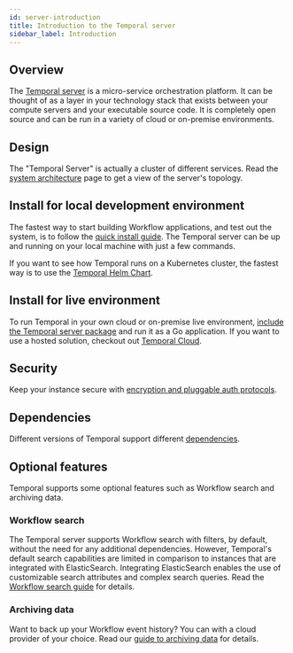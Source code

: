 ```yaml
---
id: server-introduction
title: Introduction to the Temporal server
sidebar_label: Introduction
---
```


## Overview

The [Temporal server](https://github.com/temporalio/temporal) is a micro-service orchestration platform.
It can be thought of as a layer in your technology stack that exists between your compute servers and your executable source code.
It is completely open source and can be run in a variety of cloud or on-premise environments.

## Design

The "Temporal Server" is actually a cluster of different services.
Read the [system architecture](/docs/system-architecture) page to get a view of the server's topology.

## Install for local development environment

The fastest way to start building Workflow applications, and test out the system, is to follow the [quick install guide](/docs/server-quick-install). The Temporal server can be up and running on your local machine with just a few commands.

If you want to see how Temporal runs on a Kubernetes cluster, the fastest way is to use the [Temporal Helm Chart](https://github.com/temporalio/helm-charts).

## Install for live environment

To run Temporal in your own cloud or on-premise live environment, [include the Temporal server package](/docs/server-options) and run it as a Go application.
If you want to use a hosted solution, checkout out [Temporal Cloud](/docs/cloud-introduction).

## Security

Keep your instance secure with [encryption and pluggable auth protocols](/docs/server-security).

## Dependencies

Different versions of Temporal support different [dependencies](server-versions-and-dependencies).

## Optional features

Temporal supports some optional features such as Workflow search and archiving data.

### Workflow search

The Temporal server supports Workflow search with filters, by default, without the need for any additional dependencies.
However, Temporal's default search capabilities are limited in comparison to instances that are integrated with ElasticSearch.
Integrating ElasticSearch enables the use of customizable search attributes and complex search queries.
Read the [Workflow search guide](/docs/server-workflow-search) for details.

### Archiving data

Want to back up your Workflow event history? You can with a cloud provider of your choice. Read our [guide to archiving data](/docs/server-archive-data) for details.
